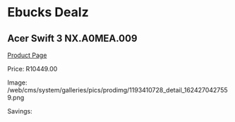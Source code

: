 
# Ebucks Dealz
## Acer Swift 3 NX.A0MEA.009
[Product Page](https://www.ebucks.com/web/shop/productSelected.do?prodId=1193410728&catId=714946558)

Price: R10449.00

Image: /web/cms/system/galleries/pics/prodimg/1193410728_detail_1624270427559.png

Savings: 


	